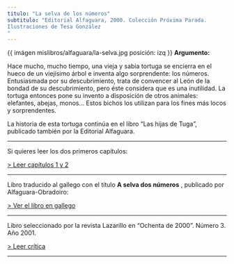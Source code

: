 ```yaml
---
titulo: "La selva de los números"
subtitulo: "Editorial Alfaguara, 2000. Colección Próxima Parada.Ilustraciones de Tesa González"
---
```

{{ imágen mislibros/alfaguara/la-selva.jpg posición: izq }} **Argumento:**

Hace mucho, mucho tiempo, una vieja y sabia tortuga se encierra en el hueco
de un viejísimo árbol e inventa algo sorprendente: los números. Entusiasmada
por su descubrimiento, trata de convencer al León de la bondad de su
descubrimiento, pero éste considera que es una inutilidad. La tortuga
entonces pone su invento a disposición de otros animales: elefantes, abejas,
monos… Estos bichos los utilizan para los fines más locos y sorprendentes.

La historia de esta tortuga continúa en el libro “Las hijas de Tuga”,
publicado también por la Editorial Alfaguara.

* * *

Si quieres leer los dos primeros capítulos:

[> Leer capítulos 1 y 2](/paraleer/laselva-capitulo1)

* * *
Libro traducido al gallego con el título **A selva dos números** , publicado
por Alfaguara-Obradoiro:

[> Ver el libro en gallego](/paraleer/laselva-gallego)

* * *

Libro seleccionado por la revista Lazarillo en “Ochenta de 2000”. Número 3.
Año 2001.

[> Leer crítica](/paraleer/critica-selva)

* * *
